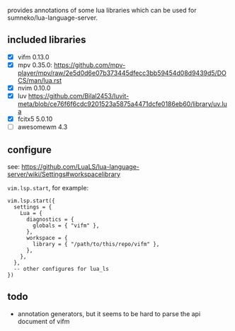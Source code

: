provides annotations of some lua libraries which can be used for sumneko/lua-language-server.

## included libraries
* [x] vifm 0.13.0
* [x] mpv 0.35.0: https://github.com/mpv-player/mpv/raw/2e5d0d6e07b373445dfecc3bb59454d08d9439d5/DOCS/man/lua.rst
* [x] nvim 0.10.0
* [x] luv https://github.com/Bilal2453/luvit-meta/blob/ce76f6f6cdc9201523a5875a4471dcfe0186eb60/library/uv.lua
* [x] fcitx5 5.0.10
* [ ] awesomewm 4.3

## configure

see: https://github.com/LuaLS/lua-language-server/wiki/Settings#workspacelibrary

`vim.lsp.start`, for example:

```
vim.lsp.start({
  settings = {
    Lua = {
      diagnostics = {
        globals = { "vifm" },
      },
      workspace = {
        library = { "/path/to/this/repo/vifm" },
      },
    },
  },
  -- other configures for lua_ls
})
```

## todo
* annotation generators, but it seems to be hard to parse the api document of vifm
